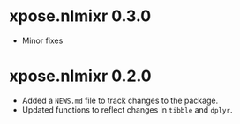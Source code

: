 # xpose.nlmixr 0.3.0

* Minor fixes

# xpose.nlmixr 0.2.0

* Added a `NEWS.md` file to track changes to the package.
* Updated functions to reflect changes in `tibble` and `dplyr`.
